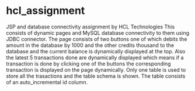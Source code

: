 # hcl_assignment
JSP and database connectivity assignment by HCL Technologies 
This consists of dynamic pages and MySQL database connectivity to them using JDBC connector.
The page consists of two buttons one of which debits the amount in the database by 1000 and the other credits thousand to the database and the current balance is dynamically displayed at the top.
Also the latest 5 transactions done are dynamically displayed which means if a transaction is done by clicking one of the buttons the corresponding transaction is displayed on the page dynamically.
Only one table is used to store all the trasactions and the table schema is shown. The table consists of an auto_incremental id column.
